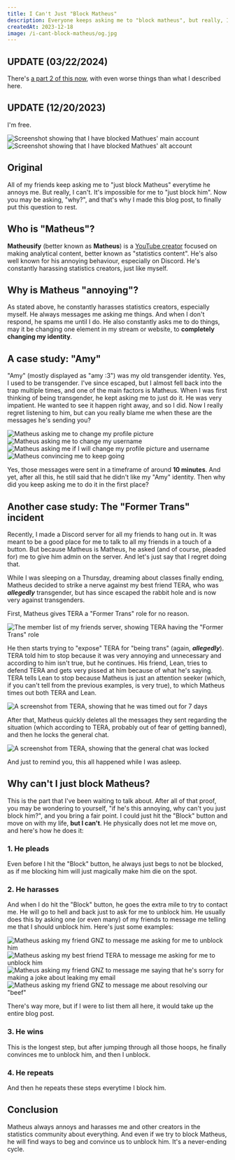 ```yaml
---
title: I Can't Just "Block Matheus"
description: Everyone keeps asking me to "block matheus", but really, I can't.
createdAt: 2023-12-18
image: /i-cant-block-matheus/og.jpg
---
```


## UPDATE (03/22/2024)

There's [a part 2 of this now](/blog/dear-matheus), with even worse things than what I described here.

## UPDATE (12/20/2023)

I'm free.

![Screenshot showing that I have blocked Mathues' main account](/i-cant-block-matheus/blocked-1.png)
![Screenshot showing that I have blocked Mathues' alt account](/i-cant-block-matheus/blocked-2.png)

## Original

All of my friends keep asking me to "just block Matheus" everytime he annoys me. But really, I can't. It's impossible for me to "just block him". Now you may be asking, "why?", and that's why I made this blog post, to finally put this question to rest.

## Who is "Matheus"?

**Matheusify** (better known as **Matheus**) is a [YouTube creator](https://youtube.com/@Matheusify) focused on making analytical content, better known as "statistics content". He's also well known for his annoying behaviour, especially on Discord. He's constantly harassing statistics creators, just like myself.

## Why is Matheus "annoying"?

As stated above, he constantly harasses statistics creators, especially myself. He always messages me asking me things. And when I don't respond, he spams me until I do. He also constantly asks me to do things, may it be changing one element in my stream or website, to **completely changing my identity**.

## A case study: "Amy"

"Amy" (mostly displayed as "amy :3") was my old transgender identity. Yes, I used to be transgender. I've since escaped, but I almost fell back into the trap multiple times, and one of the main factors is Matheus. When I was first thinking of being transgender, he kept asking me to just do it. He was very impatient. He wanted to see it happen right away, and so I did. Now I really regret listening to him, but can you really blame me when these are the messages he's sending you?

![Matheus asking me to change my profile picture](/i-cant-block-matheus/amy-1.png)
![Matheus asking me to change my username](/i-cant-block-matheus/amy-2.png)
![Matheus asking me if I will change my profile picture and username](/i-cant-block-matheus/amy-3.png)
![Matheus convincing me to keep going](/i-cant-block-matheus/amy-4.png)

Yes, those messages were sent in a timeframe of around **10 minutes**. And yet, after all this, he still said that he didn't like my "Amy" identity. Then why did you keep asking me to do it in the first place?

## Another case study: The "Former Trans" incident

Recently, I made a Discord server for all my friends to hang out in. It was meant to be a good place for me to talk to all my friends in a touch of a button. But because Matheus is Matheus, he asked (and of course, pleaded for) me to give him admin on the server. And let's just say that I regret doing that.

While I was sleeping on a Thursday, dreaming about classes finally ending, Matheus decided to strike a nerve against my best friend TERA, who was **_allegedly_** transgender, but has since escaped the rabbit hole and is now very against transgenders.

First, Matheus gives TERA a "Former Trans" role for no reason.

![The member list of my friends server, showing TERA having the "Former Trans" role](/i-cant-block-matheus/former-trans-1.png)

He then starts trying to "expose" TERA for "being trans" (again, **_allegedly_**). TERA told him to stop because it was very annoying and unnecessary and according to him isn't true, but he continues. His friend, Lean, tries to defend TERA and gets very pissed at him because of what he's saying. TERA tells Lean to stop because Matheus is just an attention seeker (which, if you can't tell from the previous examples, is very true), to which Matheus times out both TERA and Lean.

![A screenshot from TERA, showing that he was timed out for 7 days](/i-cant-block-matheus/former-trans-2.png)

After that, Matheus quickly deletes all the messages they sent regarding the situation (which according to TERA, probably out of fear of getting banned), and then he locks the general chat.

![A screenshot from TERA, showing that the general chat was locked](/i-cant-block-matheus/former-trans-3.png)

And just to remind you, this all happened while I was asleep.

## Why can't I just block Matheus?

This is the part that I've been waiting to talk about. After all of that proof, you may be wondering to yourself, "if he's this annoying, why can't you just block him?", and you bring a fair point. I could just hit the "Block" button and move on with my life, **but I can't**. He physically does not let me move on, and here's how he does it:

### 1. He pleads

Even before I hit the "Block" button, he always just begs to not be blocked, as if me blocking him will just magically make him die on the spot.

### 2. He harasses

And when I do hit the "Block" button, he goes the extra mile to try to contact me. He will go to hell and back just to ask for me to unblock him. He usually does this by asking one (or even many) of my friends to message me telling me that I should unblock him. Here's just some examples:

![Matheus asking my friend GNZ to message me asking for me to unblock him](/i-cant-block-matheus/pleading-1.png)
![Matheus asking my best friend TERA to message me asking for me to unblock him](/i-cant-block-matheus/pleading-2.png)
![Matheus asking my friend GNZ to message me saying that he's sorry for making a joke about leaking my email](/i-cant-block-matheus/pleading-3.png)
![Matheus asking my friend GNZ to message me about resolving our "beef"](/i-cant-block-matheus/pleading-4.png)

There's way more, but if I were to list them all here, it would take up the entire blog post.

### 3. He wins

This is the longest step, but after jumping through all those hoops, he finally convinces me to unblock him, and then I unblock.

### 4. He repeats

And then he repeats these steps everytime I block him.

## Conclusion

Matheus always annoys and harasses me and other creators in the statistics community about everything. And even if we try to block Matheus, he will find ways to beg and convince us to unblock him. It's a never-ending cycle.
